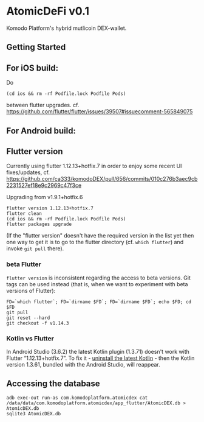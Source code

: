 # AtomicDeFi v0.1

Komodo Platform's hybrid mutlicoin DEX-wallet. 

## Getting Started


## For iOS build:

Do

    (cd ios && rm -rf Podfile.lock Podfile Pods)

between flutter upgrades.
cf. https://github.com/flutter/flutter/issues/39507#issuecomment-565849075

## For Android build:


## Flutter version

Currently using flutter 1.12.13+hotfix.7 in order to enjoy some recent UI fixes/updates, cf. https://github.com/ca333/komodoDEX/pull/656/commits/010c276b3aec9cb2231527ef18e9c2969c47f3ce

Upgrading from v1.9.1+hotfix.6  

    flutter version 1.12.13+hotfix.7
    flutter clean
    (cd ios && rm -rf Podfile.lock Podfile Pods)
    flutter packages upgrade

(If the "flutter version" doesn't have the required version in the list yet then one way to get it is to go to the flutter directory (cf. `which flutter`) and invoke `git pull` there).

### beta Flutter

`flutter version` is inconsistent regarding the access to beta versions.
Git tags can be used instead (that is, when we want to experiment with beta versions of Flutter):

    FD=`which flutter`; FD=`dirname $FD`; FD=`dirname $FD`; echo $FD; cd $FD
    git pull
    git reset --hard
    git checkout -f v1.14.3

### Kotlin vs Flutter

In Android Studio (3.6.2) the latest Kotlin plugin (1.3.71) doesn't work with Flutter “1.12.13+hotfix.7”. To fix it - [uninstall the latest Kotlin](https://github.com/flutter/flutter/issues/52077#issuecomment-600459786) - then the Kotlin version 1.3.61, bundled with the Android Studio, will reappear.

## Accessing the database

    adb exec-out run-as com.komodoplatform.atomicdex cat /data/data/com.komodoplatform.atomicdex/app_flutter/AtomicDEX.db > AtomicDEX.db
    sqlite3 AtomicDEX.db
